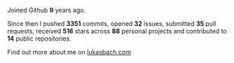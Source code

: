 Joined Github **9** years ago.

Since then I pushed **3351** commits, opened **32** issues, submitted **35** pull requests, received **516** stars across **88** personal projects and contributed to **14** public repositories.

Find out more about me on [lukasbach.com](https://lukasbach.com)
